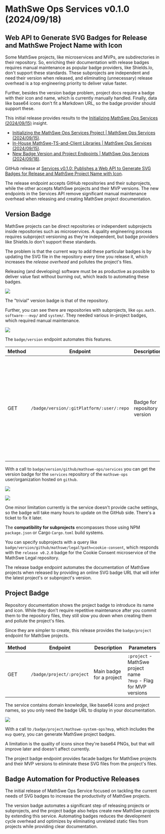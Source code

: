<!-- Copyright (c) 2024 Tobias Briones. All rights reserved. -->
<!-- SPDX-License-Identifier: CC-BY-4.0 -->
<!-- This file is part of https://github.com/tobiasbriones/blog -->

# MathSwe Ops Services v0.1.0 (2024/09/18)

## Web API to Generate SVG Badges for Release and MathSwe Project Name with Icon

Some MathSwe projects, like microservices and MVPs, are subdirectories in their
repository. So, enriching their documentation with release badges requires
manual maintenance as popular badge providers, like Shields.Io, don't support
these standards. These subprojects are independent and need their version when
released, and eliminating (unnecessary) release overhead is a top engineering
priority to deliver value faster.

Further, besides the version badge problem, project docs require a badge with
their icon and name, which is currently manually handled. Finally, data like
base64 icons don't fit a Markdown URL, so the badge provider should support
these.

This initial release provides results to the
[Initializing MathSwe Ops Services (2024/09/15)](/initializing-mathswe-ops-services-2024-09-15)
insight.

- [Initializing the MathSwe Ops Services Project \| MathSwe Ops Services (2024/09/15)](https://blog.mathsoftware.engineer/initializing-the-mathswe-ops-services-project---mathswe-ops-services-2024-09-15).
- [In-House MathSwe-TS-and-Client Libraries \| MathSwe Ops Services (2024/09/15)](https://blog.mathsoftware.engineer/in--house-mathswe--ts--and--client-libraries---mathswe-ops-services-2024-09-15).
- [New Badge Version and Project Endpoints \| MathSwe Ops Services (2024/09/18)](https://blog.mathsoftware.engineer/new-badge-version-and-project-endpoints---mathswe-ops-services-2024-09-18).

GitHub release at
[Services v0.1.0: Publishes a Web API to Generate SVG Badges for Release and MathSwe Project Name with Icon](https://github.com/mathswe-ops/services/releases/tag/v0.1.0).

The release endpoint accepts GitHub repositories and their subprojects, while
the other accepts MathSwe projects and their MVP versions. The new endpoints in
the Services API remove significant manual maintenance overhead when releasing
and creating MathSwe project documentation.

## Version Badge

MathSwe projects can be direct repositories or independent subprojects inside
repositories such as microservices. A quality engineering process requires
subproject versioning as they're independent, but badge providers like
Shields.Io don't support these standards.

The problem is that the current way to add these particular badges is by
updating the SVG file in the repository every time you release it, which
increases the *release overhead* and pollutes the project's files.

Releasing (and developing) software must be as productive as possible to deliver
value fast without burning out, which leads to automating these badges.

![](images/manually-updating-repository-version-badge-before-release.png)

The "trivial" version badge is that of the repository.

Further, you can see there are repositories with subprojects, like `ops.math.
software---mvp/` and `system/`. They needed various in-project badges, which
required manual maintenance.

![](images/manually-updating-subproject-version-badges-before-release.png)

The `badge/version` endpoint automates this features.

| Method | Endpoint                                  | Description                  | Parameters                                                                                                                                                                      |
|--------|-------------------------------------------|------------------------------|---------------------------------------------------------------------------------------------------------------------------------------------------------------------------------|
| GET    | `/badge/version/:gitPlatform/:user/:repo` | Badge for repository version | `:gitPlatform` - Only GitHub supported<br>`:user` - Repository user or Org<br>`:repo` - Repository name<br> `?path` - Project's root subdirectory (e.g., a microservice or MVP) |

With a call to `badge/version/github/mathswe-ops/services` you can get the
version badge for the `services` repository of the `mathswe-ops`
user/organization hosted on `github`.

![](images/ms-ops-services-_-before-initial-release.png)

![](images/ms-ops-services-_-after-initial-release.png)

One minor limitation currently is the service doesn't provide cache settings, so
the badge will take many hours to update on the GitHub side. There's a ticket to
fix it later.

The **compatibility for subprojects** encompasses those using NPM
`package.json` or Cargo `Cargo.toml` build systems.

You can specify subprojects with a query like
`badge/version/github/mathswe/legal?path=cookie-consent`, which responds with
the `release v0.2.0` badge for the Cookie Consent microservice of the MathSwe
Legal repository.

The release badge endpoint automates the documentation of MathSwe projects when
released by providing an online SVG badge URL that will infer the latest
project's or subproject's version.

## Project Badge

Repository documentation shows the project badge to introduce its name and icon.
While they don't require repetitive maintenance after you commit them to the
repository files, they still slow you down when creating them and pollute the
project's files.

Since they are simpler to create, this release provides the `badge/project`
endpoint for MathSwe projects.

| Method | Endpoint                  | Description              | Parameters                                                          |
|--------|---------------------------|--------------------------|---------------------------------------------------------------------|
| GET    | `/badge/project/:project` | Main badge for a project | `:project` - MathSwe project name<br>`?mvp` - Flag for MVP versions |

The service contains domain knowledge, like base64 icons and project names, so
you only need the badge URL to display in your documentation.

![](images/ms-system-ops-mvp-_-project-badge.png)

With a call to `/badge/project/mathswe-system-ops?mvp`, which includes the
`mvp` query, you can generate MathSwe project badges.

A limitation is the quality of icons since they're base64 PNGs, but that will
improve later and doesn't affect currently.

The project badge endpoint provides facade badges for MathSwe projects and their
MVP versions to eliminate these SVG files from the project's files.

## Badge Automation for Productive Releases

The initial release of MathSwe Ops Service focused on tackling the current needs
of SVG badges to increase the productivity of MathSwe projects.

The version badge automates a significant step of releasing projects or
subprojects, and the project badge also helps create new MathSwe projects by
extending this service. Automating badges reduces the development cycle overhead
and optimizes by eliminating unrelated static files from projects while
providing clear documentation.

